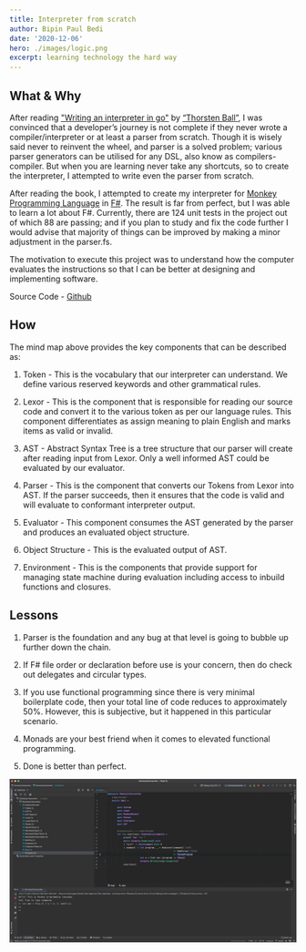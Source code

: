 ```yaml
---
title: Interpreter from scratch
author: Bipin Paul Bedi
date: '2020-12-06'
hero: ./images/logic.png
excerpt: learning technology the hard way 
---
```


## What & Why

After reading <a href="https://amzn.to/3lGUeBe">"Writing an interpreter in go"</a> by <a href="https://thorstenball.com/">“Thorsten Ball”</a>, I was convinced that a developer’s journey is not complete if they never wrote a compiler/interpreter or at least a parser from scratch. Though it is wisely said never to reinvent the wheel, and parser is a solved problem; various parser generators can be utilised for any DSL, also know as compilers-compiler. But when you are learning never take any shortcuts, so to create the interpreter, I attempted to write even the parser from scratch.

After reading the book, I attempted to create my interpreter for <a href="https://monkeylang.org/">Monkey Programming Language</a> in <a href="https://fsharp.org/">F#</a>. The result is far from perfect, but I was able to learn a lot about F#. Currently, there are 124 unit tests in the project out of which 88 are passing; and if you plan to study and fix the code further I would advise that majority of things can be improved by making a minor adjustment in the parser.fs.

The motivation to execute this project was to understand how the computer evaluates the instructions so that I can be better at designing and implementing software.

Source Code - <a href="https://github.com/bipinpaulbedi/monkey-interpreter" target="_blank">Github</a>  

## How

The mind map above provides the key components that can be described as:

1) Token - This is the vocabulary that our interpreter can understand. We define various reserved keywords and other grammatical rules.

2) Lexor - This is the component that is responsible for reading our source code and convert it to the various token as per our language rules. This component differentiates as assign meaning to plain English and marks items as valid or invalid.

3) AST - Abstract Syntax Tree is a tree structure that our parser will create after reading input from Lexor. Only a well informed AST could be evaluated by our evaluator.

4) Parser - This is the component that converts our Tokens from Lexor into AST. If the parser succeeds, then it ensures that the code is valid and will evaluate to conformant interpreter output.

5) Evaluator - This component consumes the AST generated by the parser and produces an evaluated object structure.

6) Object Structure - This is the evaluated output of AST.

7) Environment - This is the components that provide support for managing state machine during evaluation including access to inbuild functions and closures.

## Lessons

1) Parser is the foundation and any bug at that level is going to bubble up further down the chain.

2) If F# file order or declaration before use is your concern, then do check out delegates and circular types.

3) If you use functional programming since there is very minimal boilerplate code, then your total line of code reduces to approximately 50%. However, this is subjective, but it happened in this particular scenario.

4) Monads are your best friend when it comes to elevated functional programming.

5) Done is better than perfect.

<img src="./images/repl.jpg" alt="REPL output">

